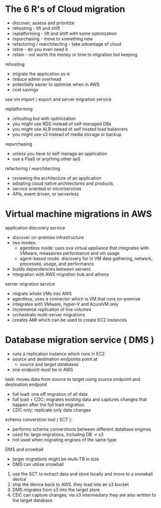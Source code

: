 # The 6 R's of Cloud migration

- discover, assess and prioritize 
- rehosting - lift and shift
- replatforming - lift and shift with some optimization
- repurchasing - move to something new 
- refactoring / rearchitecting - take advantage of cloud 
- retire - do you even need it 
- retain - not worth the money or time to migration but keeping 

rehosting 
- migrate the application as is
- reduce admin overhead 
- potentially easier to optimize when in AWS 
- cost savings 

use vm import / export and server migration service 


replatforming 
- rehosting but with optimization
- you might use RDS instead of self managed DBs 
- you might use ALB instead of self hosted load balancers 
- you might use s3 instead of media storage or backup 


repurchasing 
- unless you have to self manage an application 
- use a PaaS or anything other aaS

refactoring / rearchitecting 
- reviewing the architecture of an application
- adopting cloud native architectures and products 
- service oriented or micorservices 
- APIs, event driven, or serverless 


# Virtual machine migrations in AWS 

application discovery service 
- discover on-premise infrastructure 
- two modes:
  - agentless mode: uses ova virtual appliance that integrates with VMware, measaures performance and vm usage
  - agent-based mode: discovery for in VM data gathering, network, processes, usage, and performance
- builds dependencies between servers 
- integration with AWS migration hub and athena 

server migration service
- migrate whole VMs into AWS 
- agentless, uses a connector which is VM that runs on-premise 
- integrates with VMware, hyper-V and AzureVM only
- incremental replication of live volumes 
- orchestrate multi-server migrations 
- creates AMI which can be used to create EC2 instances 

# Database migration service ( DMS )

- runs a replication instance which runs in EC2
- source and destination endpoints point at 
  - source and target databases 
- one endpoint must be in AWS 

task: moves data from source to target using source endpoint and destination endpoint 
- full load: one off migration of all data 
- full load + CDC: migrates existing data and captures changes that happen after the full load migration
- CDC only: replicate only data changes 

schema converstion tool ( SCT ): 
- performs schema converstions between different database engines 
- used for large migrations, including DB -> s3 
- not used when migrating engines of the same type 

DMS and snowball 
- larger migrations might be multi-TB in size 
- DMS can utilise snowball

1. use the SCT to extract data and store locally and move to a snowball device
2. ship the device back to AWS. they load into an s3 bucket
3. DMS migrates from s3 into the target store 
4. CDC can capture changes, via s3 intermediary they are also written to the target database 